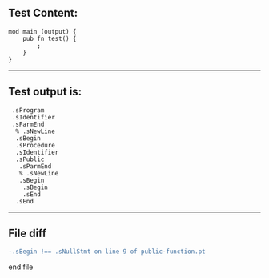 
Test Content: 
-------------------------
```
mod main (output) {
    pub fn test() {
        ;
    }
}
```
------------------------
Test output is: 
-------------------------
```
 .sProgram
 .sIdentifier
 .sParmEnd
  % .sNewLine
  .sBegin
  .sProcedure
  .sIdentifier
  .sPublic
   .sParmEnd
   % .sNewLine
   .sBegin
    .sBegin
    .sEnd
  .sEnd

```
------------------------

File diff
-------------------------
```diff
-.sBegin !== .sNullStmt on line 9 of public-function.pt

```
end file
